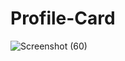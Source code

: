 # Profile-Card
![Screenshot (60)](https://github.com/user-attachments/assets/9aa0c72b-33b7-48ca-9086-6f96210a87ef)
